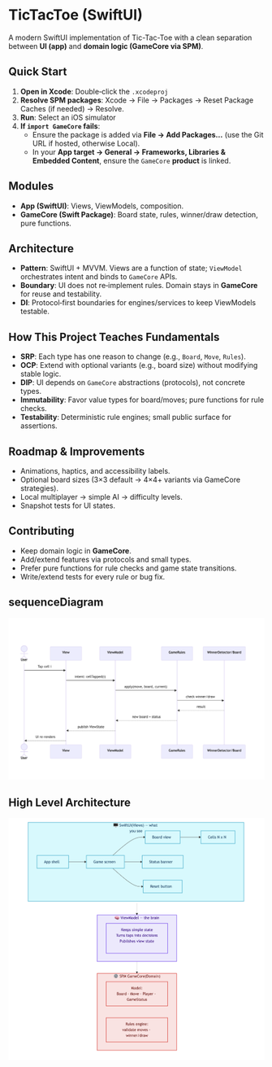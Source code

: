 # TicTacToe (SwiftUI)

A modern SwiftUI implementation of Tic-Tac-Toe with a clean separation between **UI (app)** and **domain logic (GameCore via SPM)**.

## Quick Start


1. **Open in Xcode**: Double‑click the `.xcodeproj`
2. **Resolve SPM packages**: Xcode → File → Packages → Reset Package Caches (if needed) → Resolve.
3. **Run**: Select an iOS simulator
4. **If `import GameCore` fails**:
   - Ensure the package is added via **File → Add Packages…** (use the Git URL if hosted, otherwise Local).
   - In your **App target → General → Frameworks, Libraries & Embedded Content**, ensure the `GameCore` **product** is linked.
## Modules

- **App (SwiftUI)**: Views, ViewModels, composition.
- **GameCore (Swift Package)**: Board state, rules, winner/draw detection, pure functions.
## Architecture


- **Pattern**: SwiftUI + MVVM. Views are a function of state; `ViewModel` orchestrates intent and binds to `GameCore` APIs.
- **Boundary**: UI does not re‑implement rules. Domain stays in **GameCore** for reuse and testability.
- **DI**: Protocol‑first boundaries for engines/services to keep ViewModels testable.

## How This Project Teaches Fundamentals


- **SRP**: Each type has one reason to change (e.g., `Board`, `Move`, `Rules`).
- **OCP**: Extend with optional variants (e.g., board size) without modifying stable logic.
- **DIP**: UI depends on `GameCore` abstractions (protocols), not concrete types.
- **Immutability**: Favor value types for board/moves; pure functions for rule checks.
- **Testability**: Deterministic rule engines; small public surface for assertions.

## Roadmap & Improvements

- Animations, haptics, and accessibility labels.
- Optional board sizes (3×3 default → 4×4+ variants via GameCore strategies).
- Local multiplayer → simple AI → difficulty levels.
- Snapshot tests for UI states.
  
## Contributing

- Keep domain logic in **GameCore**.
- Add/extend features via protocols and small types.
- Prefer pure functions for rule checks and game state transitions.
- Write/extend tests for every rule or bug fix.

## sequenceDiagram

  <p align="center">
  <img src="./SequenceDiagram.png" alt="Sequence diagram" width="760">
</p>

## High Level Architecture

  <p align="center">
  <img src="./HLD.png" alt="Sequence diagram" width="760">
</p>
